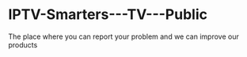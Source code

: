 # IPTV-Smarters---TV---Public
The place where you can report your problem and we can improve our products
